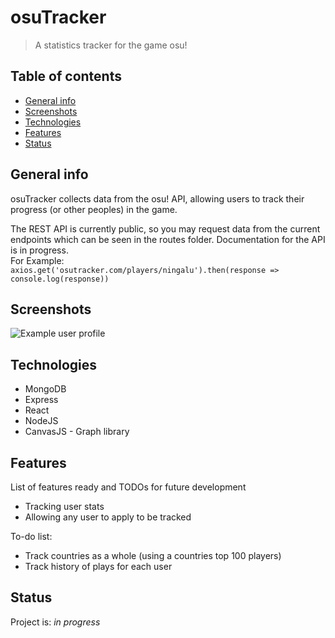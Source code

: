 # osuTracker
> A statistics tracker for the game osu!

## Table of contents
* [General info](#general-info)
* [Screenshots](#screenshots)
* [Technologies](#technologies)
* [Features](#features)
* [Status](#status)

## General info
osuTracker collects data from the osu! API, allowing users to track their progress (or other peoples) in the game. 

The REST API is currently public, so you may request data from the current endpoints which can be seen in the routes folder. Documentation for the API is in progress.\
For Example:\
`axios.get('osutracker.com/players/ningalu').then(response => console.log(response))`

## Screenshots
![Example user profile](https://media.discordapp.net/attachments/627267590862929961/793289830757826590/unknown.png?width=926&height=468)

## Technologies
* MongoDB 
* Express
* React
* NodeJS
* CanvasJS - Graph library 

## Features
List of features ready and TODOs for future development
* Tracking user stats
* Allowing any user to apply to be tracked

To-do list:
* Track countries as a whole (using a countries top 100 players)
* Track history of plays for each user 

## Status
Project is: _in progress_
